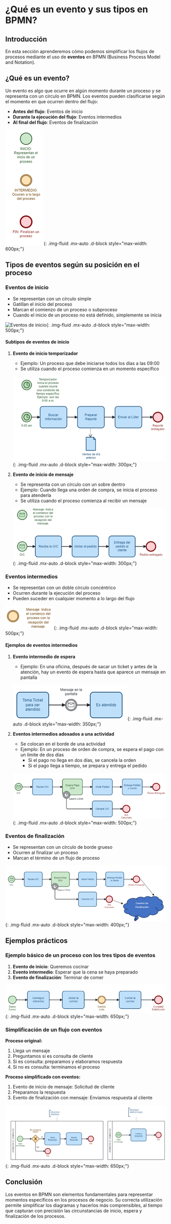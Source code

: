 
# ¿Qué es un evento y sus tipos en BPMN?

## Introducción

En esta sección aprenderemos cómo podemos simplificar los flujos de procesos mediante el uso de **eventos** en BPMN (Business Process Model and Notation).

## ¿Qué es un evento?

Un evento es algo que ocurre en algún momento durante un proceso y se representa con un círculo en BPMN. Los eventos pueden clasificarse según el momento en que ocurren dentro del flujo:

- **Antes del flujo**: Eventos de inicio
- **Durante la ejecución del flujo**: Eventos intermedios
- **Al final del flujo**: Eventos de finalización

![Tipos de eventos según posición](../images/07-1-que-es-un-evento.png){: .img-fluid .mx-auto .d-block style="max-width: 600px;"}

## Tipos de eventos según su posición en el proceso

### Eventos de inicio

- Se representan con un círculo simple
- Gatillan el inicio del proceso
- Marcan el comienzo de un proceso o subproceso
- Cuando el inicio de un proceso no está definido, simplemente se inicia

![Eventos de inicio](../../images/07-eventos-inicio.png){: .img-fluid .mx-auto .d-block style="max-width: 500px;"}

#### Subtipos de eventos de inicio

1. **Evento de inicio temporizador**
   - Ejemplo: Un proceso que debe iniciarse todos los días a las 09:00
   - Se utiliza cuando el proceso comienza en un momento específico

   ![Evento inicio temporizador](../images/07-1-evento-inicio-temporizador.png){: .img-fluid .mx-auto .d-block style="max-width: 300px;"}

2. **Evento de inicio de mensaje**
   - Se representa con un círculo con un sobre dentro
   - Ejemplo: Cuando llega una orden de compra, se inicia el proceso para atenderla
   - Se utiliza cuando el proceso comienza al recibir un mensaje

   ![Evento inicio mensaje](../images/07-2-evento-inicio-mensaje.png){: .img-fluid .mx-auto .d-block style="max-width: 300px;"}

### Eventos intermedios

- Se representan con un doble círculo concéntrico
- Ocurren durante la ejecución del proceso
- Pueden suceder en cualquier momento a lo largo del flujo

![Eventos intermedios](../images/07-2-evento-intermedio.png){: .img-fluid .mx-auto .d-block style="max-width: 500px;"}

#### Ejemplos de eventos intermedios

1. **Evento intermedio de espera**
   - Ejemplo: En una oficina, después de sacar un ticket y antes de la atención, hay un evento de espera hasta que aparece un mensaje en pantalla

   ![Evento intermedio espera](../images/07-2-evento-intermedio-espera.png){: .img-fluid .mx-auto .d-block style="max-width: 350px;"}

2. **Eventos intermedios adosados a una actividad**
   - Se colocan en el borde de una actividad
   - Ejemplo: En un proceso de orden de compra, se espera el pago con un límite de dos días
     - Si el pago no llega en dos días, se cancela la orden
     - Si el pago llega a tiempo, se prepara y entrega el pedido

   ![Evento intermedio en lindero de actividad](../images/07-2-evento-intermedio-adosado-actividad.png){: .img-fluid .mx-auto .d-block style="max-width: 500px;"}

### Eventos de finalización

- Se representan con un círculo de borde grueso
- Ocurren al finalizar un proceso
- Marcan el término de un flujo de proceso

![Eventos de finalización](../images/07-2-evento-finalizacion.png){: .img-fluid .mx-auto .d-block style="max-width: 400px;"}

## Ejemplos prácticos

### Ejemplo básico de un proceso con los tres tipos de eventos

1. **Evento de inicio**: Queremos cocinar
2. **Evento intermedio**: Esperar que la cena se haya preparado
3. **Evento de finalización**: Terminar de comer

![Proceso básico con eventos](../images/07-3-ejemplo-practico1.png){: .img-fluid .mx-auto .d-block style="max-width: 650px;"}

### Simplificación de un flujo con eventos

**Proceso original:**
1. Llega un mensaje
2. Preguntamos si es consulta de cliente
3. Si es consulta: preparamos y elaboramos respuesta
4. Si no es consulta: terminamos el proceso

**Proceso simplificado con eventos:**
1. Evento de inicio de mensaje: Solicitud de cliente
2. Preparamos la respuesta
3. Evento de finalización con mensaje: Enviamos respuesta al cliente

![Proceso simplificado con eventos](../images/07-3-ejemplo-practico-2.png){: .img-fluid .mx-auto .d-block style="max-width: 650px;"}

## Conclusión

Los eventos en BPMN son elementos fundamentales para representar momentos específicos en los procesos de negocio. Su correcta utilización permite simplificar los diagramas y hacerlos más comprensibles, al tiempo que capturan con precisión las circunstancias de inicio, espera y finalización de los procesos.
